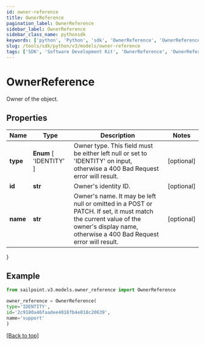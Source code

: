 ```yaml
---
id: owner-reference
title: OwnerReference
pagination_label: OwnerReference
sidebar_label: OwnerReference
sidebar_class_name: pythonsdk
keywords: ['python', 'Python', 'sdk', 'OwnerReference', 'OwnerReference']
slug: /tools/sdk/python/v3/models/owner-reference
tags: ['SDK', 'Software Development Kit', 'OwnerReference', 'OwnerReference']
---
```


# OwnerReference

Owner of the object.

## Properties

| Name | Type | Description | Notes |
| --- | --- | --- | --- |
| **type** | **Enum** [ 'IDENTITY' ] | Owner type. This field must be either left null or set to 'IDENTITY' on input, otherwise a 400 Bad Request error will result. | [optional] |
| **id** | **str** | Owner's identity ID. | [optional] |
| **name** | **str** | Owner's name. It may be left null or omitted in a POST or PATCH. If set, it must match the current value of the owner's display name, otherwise a 400 Bad Request error will result. | [optional] |

}

## Example

```python
from sailpoint.v3.models.owner_reference import OwnerReference

owner_reference = OwnerReference(
type='IDENTITY',
id='2c9180a46faadee4016fb4e018c20639',
name='support'
)

```

[[Back to top]](#)
